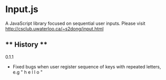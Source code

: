 Input.js
========

A JavaScript library focused on sequential user inputs.
Please visit http://csclub.uwaterloo.ca/~s2dong/input.html

** History **
---------------

0.1.1
* Fixed bugs when user register sequence of keys with repeated letters, e.g " h e l l o "

